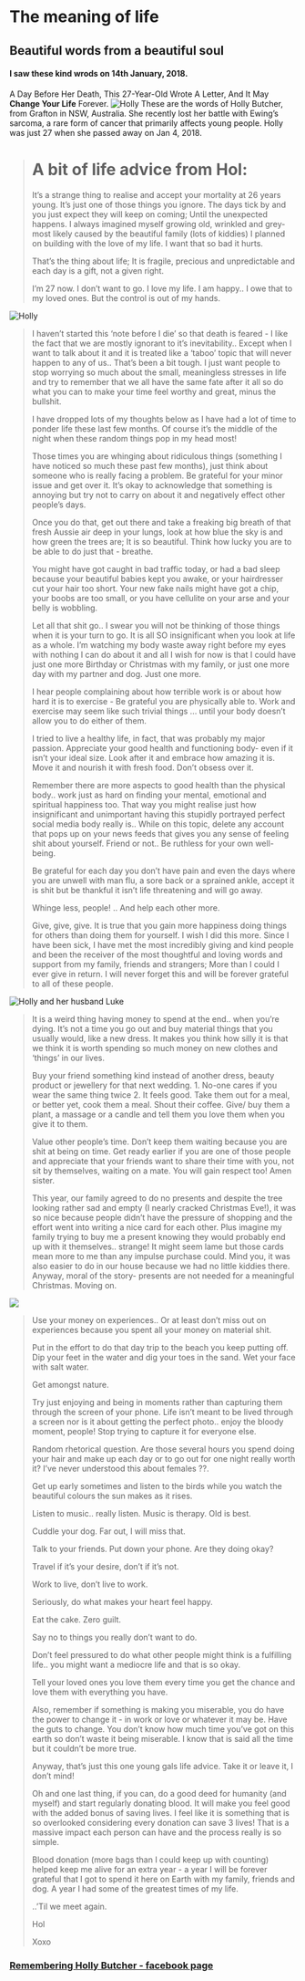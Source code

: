 # The meaning of life
## Beautiful words from a beautiful soul
#### I saw these kind wrods on 14th January, 2018.
A Day Before Her Death, This 27-Year-Old Wrote A Letter, And It May __Change Your Life__ Forever.
![](https://scontent-hkg3-1.xx.fbcdn.net/v/t1.0-9/17191528_10211039924186832_7577018772867510788_n.jpg?oh=5c854b121128474ee5cf7b109f3d103e&oe=5AFC440B "Holly")
These are the words of Holly Butcher, from Grafton in NSW, Australia. She recently lost her battle with Ewing’s sarcoma, a rare form of cancer that primarily affects young people. Holly was just 27 when she passed away on Jan 4, 2018.
> # A bit of life advice from Hol:
> 
> It’s a strange thing to realise and accept your mortality at 26 years young. It’s just one of those things you ignore. The days tick by and you just expect they will keep on coming; Until the unexpected happens. I always imagined myself growing old, wrinkled and grey- most likely caused by the beautiful family (lots of kiddies) I planned on building with the love of my life. I want that so bad it hurts.
> 
> That’s the thing about life; It is fragile, precious and unpredictable and each day is a gift, not a given right.
> 
> I’m 27 now. I don’t want to go. I love my life. I am happy.. I owe that to my loved ones. But the control is out of my hands.

![](https://scontent-hkg3-1.xx.fbcdn.net/v/t1.0-9/17553591_10211240821569141_5802344449483333208_n.jpg?oh=e6fbf610df95d0650a957746180d3b51&oe=5AF42903 "Holly")

> I haven’t started this ‘note before I die’ so that death is feared - I like the fact that we are mostly ignorant to it’s inevitability.. Except when I want to talk about it and it is treated like a ‘taboo’ topic that will never happen to any of us.. That’s been a bit tough. I just want people to stop worrying so much about the small, meaningless stresses in life and try to remember that we all have the same fate after it all so do what you can to make your time feel worthy and great, minus the bullshit.
> 
> I have dropped lots of my thoughts below as I have had a lot of time to ponder life these last few months. Of course it’s the middle of the night when these random things pop in my head most!
> 
> Those times you are whinging about ridiculous things (something I have noticed so much these past few months), just think about someone who is really facing a problem. Be grateful for your minor issue and get over it. It’s okay to acknowledge that something is annoying but try not to carry on about it and negatively effect other people’s days.
> 
> Once you do that, get out there and take a freaking big breath of that fresh Aussie air deep in your lungs, look at how blue the sky is and how green the trees are; It is so beautiful. Think how lucky you are to be able to do just that - breathe.
> 
> You might have got caught in bad traffic today, or had a bad sleep because your beautiful babies kept you awake, or your hairdresser cut your hair too short. Your new fake nails might have got a chip, your boobs are too small, or you have cellulite on your arse and your belly is wobbling.
> 
> Let all that shit go.. I swear you will not be thinking of those things when it is your turn to go. It is all SO insignificant when you look at life as a whole. I’m watching my body waste away right before my eyes with nothing I can do about it and all I wish for now is that I could have just one more Birthday or Christmas with my family, or just one more day with my partner and dog. Just one more.
> 
> I hear people complaining about how terrible work is or about how hard it is to exercise - Be grateful you are physically able to. Work and exercise may seem like such trivial things ... until your body doesn’t allow you to do either of them.
> 
> I tried to live a healthy life, in fact, that was probably my major passion. Appreciate your good health and functioning body- even if it isn’t your ideal size. Look after it and embrace how amazing it is. Move it and nourish it with fresh food. Don’t obsess over it.
> 
> Remember there are more aspects to good health than the physical body.. work just as hard on finding your mental, emotional and spiritual happiness too. That way you might realise just how insignificant and unimportant having this stupidly portrayed perfect social media body really is.. While on this topic, delete any account that pops up on your news feeds that gives you any sense of feeling shit about yourself. Friend or not.. Be ruthless for your own well-being.
> 
> Be grateful for each day you don’t have pain and even the days where you are unwell with man flu, a sore back or a sprained ankle, accept it is shit but be thankful it isn’t life threatening and will go away.
> 
> Whinge less, people! .. And help each other more.
> 
> Give, give, give. It is true that you gain more happiness doing things for others than doing them for yourself. I wish I did this more. Since I have been sick, I have met the most incredibly giving and kind people and been the receiver of the most thoughtful and loving words and support from my family, friends and strangers; More than I could I ever give in return. I will never forget this and will be forever grateful to all of these people.

![](http://newsco.com.au/wp-content/uploads/2018/01/1515328262_635_newsco-com-au-holly-butcher-blood-service-echoes-dead-womans-heartfelt-call-for-blood-donations.jpg "Holly and her husband Luke")

> It is a weird thing having money to spend at the end.. when you’re dying. It’s not a time you go out and buy material things that you usually would, like a new dress. It makes you think how silly it is that we think it is worth spending so much money on new clothes and ‘things’ in our lives.
> 
> Buy your friend something kind instead of another dress, beauty product or jewellery for that next wedding. 1. No-one cares if you wear the same thing twice 2. It feels good. Take them out for a meal, or better yet, cook them a meal. Shout their coffee. Give/ buy them a plant, a massage or a candle and tell them you love them when you give it to them.
> 
> Value other people’s time. Don’t keep them waiting because you are shit at being on time. Get ready earlier if you are one of those people and appreciate that your friends want to share their time with you, not sit by themselves, waiting on a mate. You will gain respect too! Amen sister.
> 
> This year, our family agreed to do no presents and despite the tree looking rather sad and empty (I nearly cracked Christmas Eve!), it was so nice because people didn’t have the pressure of shopping and the effort went into writing a nice card for each other. Plus imagine my family trying to buy me a present knowing they would probably end up with it themselves.. strange! It might seem lame but those cards mean more to me than any impulse purchase could. Mind you, it was also easier to do in our house because we had no little kiddies there. Anyway, moral of the story- presents are not needed for a meaningful Christmas. Moving on.

![](https://scontent-hkg3-1.xx.fbcdn.net/v/t31.0-8/471010_4358790100728_1994506740_o.jpg?oh=b8eddab55e4f14e80af2eb450c418684&oe=5AB285E5)

> Use your money on experiences.. Or at least don’t miss out on experiences because you spent all your money on material shit.
> 
> Put in the effort to do that day trip to the beach you keep putting off. Dip your feet in the water and dig your toes in the sand. Wet your face with salt water.
> 
> Get amongst nature.
> 
> Try just enjoying and being in moments rather than capturing them through the screen of your phone. Life isn’t meant to be lived through a screen nor is it about getting the perfect photo.. enjoy the bloody moment, people! Stop trying to capture it for everyone else.
> 
> Random rhetorical question. Are those several hours you spend doing your hair and make up each day or to go out for one night really worth it? I’ve never understood this about females ??.
> 
> Get up early sometimes and listen to the birds while you watch the beautiful colours the sun makes as it rises.
> 
> Listen to music.. really listen. Music is therapy. Old is best.
> 
> Cuddle your dog. Far out, I will miss that.
> 
> Talk to your friends. Put down your phone. Are they doing okay?
> 
> Travel if it’s your desire, don’t if it’s not.
> 
> Work to live, don’t live to work.
> 
> Seriously, do what makes your heart feel happy.
> 
> Eat the cake. Zero guilt.
> 
> Say no to things you really don’t want to do.
> 
> Don’t feel pressured to do what other people might think is a fulfilling life.. you might want a mediocre life and that is so okay.
> 
> Tell your loved ones you love them every time you get the chance and love them with everything you have.
> 
> Also, remember if something is making you miserable, you do have the power to change it - in work or love or whatever it may be. Have the guts to change. You don’t know how much time you’ve got on this earth so don’t waste it being miserable. I know that is said all the time but it couldn’t be more true.
> 
> Anyway, that’s just this one young gals life advice. Take it or leave it, I don’t mind!
> 
> Oh and one last thing, if you can, do a good deed for humanity (and myself) and start regularly donating blood. It will make you feel good with the added bonus of saving lives. I feel like it is something that is so overlooked considering every donation can save 3 lives! That is a massive impact each person can have and the process really is so simple.
> 
> Blood donation (more bags than I could keep up with counting) helped keep me alive for an extra year - a year I will be forever grateful that I got to spend it here on Earth with my family, friends and dog. A year I had some of the greatest times of my life.
> 
> ..’Til we meet again.
> 
> Hol
> 
> Xoxo

### [Remembering Holly Butcher - facebook page](https://www.facebook.com/hollybutcher90)
